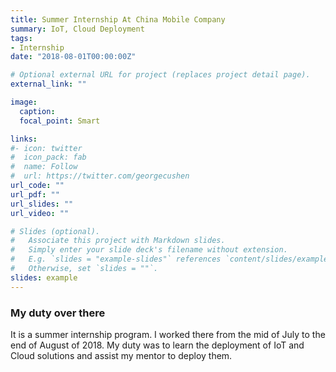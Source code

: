 ```yaml
---
title: Summer Internship At China Mobile Company 
summary: IoT, Cloud Deployment
tags:
- Internship
date: "2018-08-01T00:00:00Z"

# Optional external URL for project (replaces project detail page).
external_link: ""

image:
  caption: 
  focal_point: Smart

links:
#- icon: twitter
#  icon_pack: fab
#  name: Follow
#  url: https://twitter.com/georgecushen
url_code: ""
url_pdf: ""
url_slides: ""
url_video: ""

# Slides (optional).
#   Associate this project with Markdown slides.
#   Simply enter your slide deck's filename without extension.
#   E.g. `slides = "example-slides"` references `content/slides/example-slides.md`.
#   Otherwise, set `slides = ""`.
slides: example
---
```

### My duty over there
It is a summer internship program. I worked there from the mid of July to the end of August of 2018. My duty was to learn the deployment of IoT and Cloud solutions and assist my mentor to deploy them.
